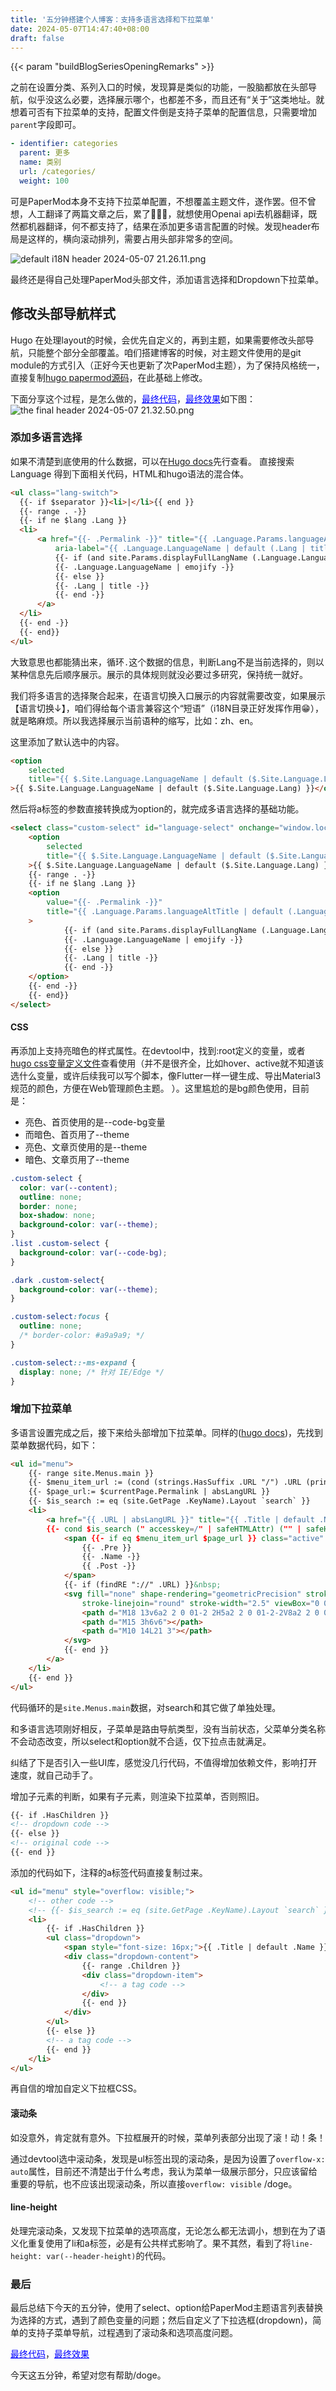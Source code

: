```yaml
---
title: '五分钟搭建个人博客：支持多语言选择和下拉菜单'
date: 2024-05-07T14:47:40+08:00
draft: false
---
```

{{< param "buildBlogSeriesOpeningRemarks" >}}

之前在设置分类、系列入口的时候，发现算是类似的功能，一股脑都放在头部导航，似乎没这么必要，选择展示哪个，也都差不多，而且还有“关于”这类地址。就想着可否有下拉菜单的支持，配置文件倒是支持子菜单的配置信息，只需要增加`parent`字段即可。
```yaml
- identifier: categories
  parent: 更多
  name: 类别
  url: /categories/
  weight: 100
```
可是PaperMod本身不支持下拉菜单配置，不想覆盖主题文件，遂作罢。但不曾想，人工翻译了两篇文章之后，累了🤦🏻‍♀️，就想使用Openai api去机器翻译，既然都机器翻译，何不都支持了，结果在添加更多语言配置的时候。发现header布局是这样的，横向滚动排列，需要占用头部非常多的空间。

![default i18N header 2024-05-07 21.26.11.png](https://s2.loli.net/2024/05/07/CcubVagk9GMzBT5.png)

最终还是得自己处理PaperMod头部文件，添加语言选择和Dropdown下拉菜单。

## 修改头部导航样式
Hugo 在处理layout的时候，会优先自定义的，再到主题，如果需要修改头部导航，只能整个部分全部覆盖。咱们搭建博客的时候，对主题文件使用的是git module的方式引入（正好今天也更新了次PaperMod主题），为了保持风格统一，直接复制[hugo papermod源码](https://github.com/adityatelange/hugo-PaperMod/blob/master/layouts/partials/header.html)，在此基础上修改。

下面分享这个过程，是怎么做的，<a href="https://github.com/hawkeye-xb/blog/blob/main/layouts/partials/header.html" style="color:blue;">最终代码</a>，<a href="https://hawkeye-xb.xyz/" style="color:blue;">最终效果</a>如下图：
![the final header 2024-05-07 21.32.50.png](https://s2.loli.net/2024/05/07/AoKSfviGaWzgdM4.png)

### 添加多语言选择
如果不清楚到底使用的什么数据，可以在[Hugo docs](https://gohugo.io/methods/site/languages/)先行查看。
直接搜索Language 得到下面相关代码，HTML和hugo语法的混合体。
```html
<ul class="lang-switch">
  {{- if $separator }}<li>|</li>{{ end }}
  {{- range . -}}
  {{- if ne $lang .Lang }}
  <li>
      <a href="{{- .Permalink -}}" title="{{ .Language.Params.languageAltTitle | default (.Language.LanguageName | emojify) | default (.Lang | title) }}"
          aria-label="{{ .Language.LanguageName | default (.Lang | title) }}">
          {{- if (and site.Params.displayFullLangName (.Language.LanguageName)) }}
          {{- .Language.LanguageName | emojify -}}
          {{- else }}
          {{- .Lang | title -}}
          {{- end -}}
      </a>
  </li>
  {{- end -}}
  {{- end}}
</ul>
```
大致意思也都能猜出来，循环`.`这个数据的信息，判断Lang不是当前选择的，则以某种信息先后顺序展示。展示的具体规则就没必要过多研究，保持统一就好。

我们将多语言的选择聚合起来，在语言切换入口展示的内容就需要改变，如果展示【语言切换↓】，咱们得给每个语言兼容这个“短语”（i18N目录正好发挥作用😁），就是略麻烦。所以我选择展示当前语种的缩写，比如：zh、en。

这里添加了默认选中的内容。
```html
<option
    selected
    title="{{ $.Site.Language.LanguageName | default ($.Site.Language.Lang) }}"
>{{ $.Site.Language.LanguageName | default ($.Site.Language.Lang) }}</option>
```
然后将a标签的参数直接转换成为option的，就完成多语言选择的基础功能。
```html
<select class="custom-select" id="language-select" onchange="window.location.href=this.value;">
    <option
        selected
        title="{{ $.Site.Language.LanguageName | default ($.Site.Language.Lang) }}"
    >{{ $.Site.Language.LanguageName | default ($.Site.Language.Lang) }}</option>
    {{- range . -}}
    {{- if ne $lang .Lang }}
    <option
        value="{{- .Permalink -}}"
        title="{{ .Language.Params.languageAltTitle | default (.Language.LanguageName | emojify) | default (.Lang | title) }}"
    >
            {{- if (and site.Params.displayFullLangName (.Language.LanguageName)) }}
            {{- .Language.LanguageName | emojify -}}
            {{- else }}
            {{- .Lang | title -}}
            {{- end -}}
    </option>
    {{- end -}}
    {{- end}}
</select>
```
#### CSS
再添加上支持亮暗色的样式属性。在devtool中，找到:root定义的变量，或者[hugo css变量定义文件](https://github.com/adityatelange/hugo-PaperMod/blob/master/assets/css/core/theme-vars.css)查看使用（并不是很齐全，比如hover、active就不知道该选什么变量，或许后续我可以写个脚本，像Flutter一样一键生成、导出Material3规范的颜色，方便在Web管理颜色主题。 ）。这里尴尬的是bg颜色使用，目前是：
  - 亮色、首页使用的是--code-bg变量
  - 而暗色、首页用了--theme
  - 亮色、文章页使用的是--theme
  - 暗色、文章页用了--theme
```css
.custom-select {
  color: var(--content);
  outline: none;
  border: none;
  box-shadow: none;
  background-color: var(--theme);
}
.list .custom-select {
  background-color: var(--code-bg);
}

.dark .custom-select{
  background-color: var(--theme);
}

.custom-select:focus {
  outline: none;
  /* border-color: #a9a9a9; */
}

.custom-select::-ms-expand {
  display: none; /* 针对 IE/Edge */
}
```


### 增加下拉菜单
多语言设置完成之后，接下来给头部增加下拉菜单。同样的([hugo docs](https://gohugo.io/methods/menu-entry/haschildren/))，先找到菜单数据代码，如下：

```html
<ul id="menu">
    {{- range site.Menus.main }}
    {{- $menu_item_url := (cond (strings.HasSuffix .URL "/") .URL (printf "%s/" .URL) ) | absLangURL }}
    {{- $page_url:= $currentPage.Permalink | absLangURL }}
    {{- $is_search := eq (site.GetPage .KeyName).Layout `search` }}
    <li>
        <a href="{{ .URL | absLangURL }}" title="{{ .Title | default .Name }} {{- cond $is_search (" (Alt + /)" | safeHTMLAttr) ("" | safeHTMLAttr ) }}"
        {{- cond $is_search (" accesskey=/" | safeHTMLAttr) ("" | safeHTMLAttr ) }}>
            <span {{- if eq $menu_item_url $page_url }} class="active" {{- end }}>
                {{- .Pre }}
                {{- .Name -}}
                {{ .Post -}}
            </span>
            {{- if (findRE "://" .URL) }}&nbsp;
            <svg fill="none" shape-rendering="geometricPrecision" stroke="currentColor" stroke-linecap="round"
                stroke-linejoin="round" stroke-width="2.5" viewBox="0 0 24 24" height="12" width="12">
                <path d="M18 13v6a2 2 0 01-2 2H5a2 2 0 01-2-2V8a2 2 0 012-2h6"></path>
                <path d="M15 3h6v6"></path>
                <path d="M10 14L21 3"></path>
            </svg>
            {{- end }}
        </a>
    </li>
    {{- end }}
</ul>
```
代码循环的是`site.Menus.main`数据，对search和其它做了单独处理。

和多语言选项刚好相反，子菜单是路由导航类型，没有当前状态，父菜单分类名称不会动态改变，所以select和option就不合适，仅下拉点击就满足。

纠结了下是否引入一些UI库，感觉没几行代码，不值得增加依赖文件，影响打开速度，就自己动手了。

增加子元素的判断，如果有子元素，则渲染下拉菜单，否则照旧。
```html
{{- if .HasChildren }}
<!-- dropdown code -->
{{- else }}
<!-- original code -->
{{- end }}
```
添加的代码如下，注释的a标签代码直接复制过来。
```html
<ul id="menu" style="overflow: visible;">
    <!-- other code -->
    <!-- {{- $is_search := eq (site.GetPage .KeyName).Layout `search` }} -->
    <li>
        {{- if .HasChildren }}
        <ul class="dropdown">
            <span style="font-size: 16px;">{{ .Title | default .Name }} {{- cond $is_search (" (Alt + /)" | safeHTMLAttr) ("" | safeHTMLAttr ) }}</span>
            <div class="dropdown-content">
                {{- range .Children }}
                <div class="dropdown-item">
                    <!-- a tag code -->
                </div>
                {{- end }}
            </div>
        </ul>
        {{- else }}
        <!-- a tag code -->
        {{- end }}
    </li>
</ul>
```
再自信的增加自定义下拉框CSS。

#### 滚动条
如没意外，肯定就有意外。下拉框展开的时候，菜单列表部分出现了滚！动！条！

<!-- 【表情包：jelly躺倒】 -->

通过devtool选中滚动条，发现是ul标签出现的滚动条，是因为设置了`overflow-x: auto`属性，目前还不清楚出于什么考虑，我认为菜单一级展示部分，只应该留给重要的导航，也不应该出现滚动条，所以直接`overflow: visible` /doge。

#### line-height
处理完滚动条，又发现下拉菜单的选项高度，无论怎么都无法调小，想到在为了语义化重复使用了li和a标签，必是有公共样式影响了。果不其然，看到了将`line-height: var(--header-height)`的代码。

### 最后
最后总结下今天的五分钟，使用了select、option给PaperMod主题语言列表替换为选择的方式，遇到了颜色变量的问题；然后自定义了下拉选框(dropdown)，简单的支持子菜单导航，过程遇到了滚动条和选项高度问题。

<a href="https://github.com/hawkeye-xb/blog/blob/main/layouts/partials/header.html" style="color:blue;">最终代码</a>，<a href="https://hawkeye-xb.xyz/" style="color:blue;">最终效果</a>

今天这五分钟，希望对您有帮助/doge。

